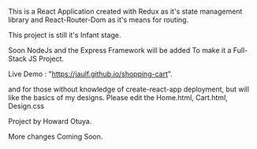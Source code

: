 This is a React Application created with Redux as it's state management library and React-Router-Dom as it's means for routing.

This project is still it's Infant stage.

Soon NodeJs and the Express Framework will be added To make it a Full-Stack JS Project.

Live Demo : "https://jaulf.github.io/shopping-cart".

and for those without knowledge of create-react-app deployment, but will like the basics of my designs. Please edit the Home.html, Cart.html, Design.css 

Project by Howard Otuya.

More changes Coming Soon.
